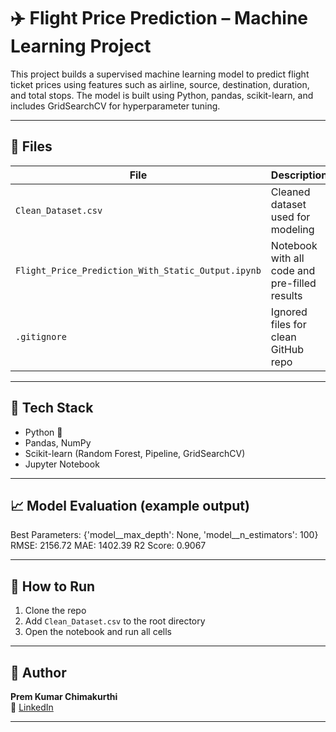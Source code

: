 # ✈️ Flight Price Prediction – Machine Learning Project

This project builds a supervised machine learning model to predict flight ticket prices using features such as airline, source, destination, duration, and total stops. The model is built using Python, pandas, scikit-learn, and includes GridSearchCV for hyperparameter tuning.

---

## 📁 Files

| File | Description |
|------|-------------|
| `Clean_Dataset.csv` | Cleaned dataset used for modeling |
| `Flight_Price_Prediction_With_Static_Output.ipynb` | Notebook with all code and pre-filled results |
| `.gitignore` | Ignored files for clean GitHub repo |

---

## 🔧 Tech Stack

- Python 🐍
- Pandas, NumPy
- Scikit-learn (Random Forest, Pipeline, GridSearchCV)
- Jupyter Notebook

---

## 📈 Model Evaluation (example output)

Best Parameters: {'model__max_depth': None, 'model__n_estimators': 100}
RMSE: 2156.72
MAE: 1402.39
R2 Score: 0.9067


---

## 🚀 How to Run

1. Clone the repo  
2. Add `Clean_Dataset.csv` to the root directory  
3. Open the notebook and run all cells

---

## 👤 Author

**Prem Kumar Chimakurthi**  
🔗 [LinkedIn](https://linkedin.com/in/premkch)

---

